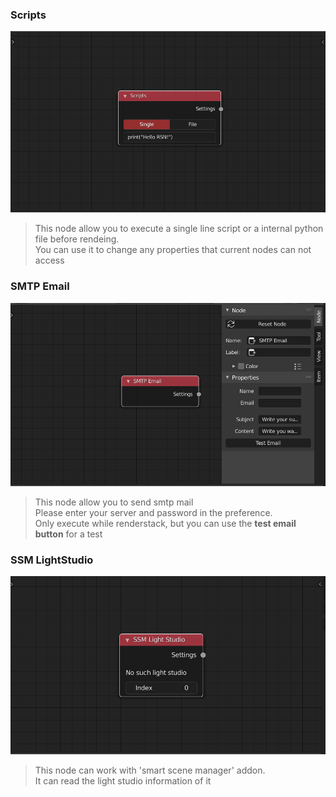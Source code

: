 <!-- panels:start -->

<!-- div:title-panel -->

### Scripts

<!-- div:left-panel -->

<img src="media/img/nodescripts/1.png" width="720px">

<!-- div:right-panel -->

> This node allow you to execute a single line script or a internal python file before rendeing.<br>You can use it to change any properties that current nodes can not access
>

<!-- panels:end -->

<!-- panels:start -->

<!-- div:title-panel -->

### SMTP Email

<!-- div:left-panel -->

<img src="media/img/nodescripts/2.png" width="720px">

<!-- div:right-panel -->

> This node allow you to send smtp mail<br>Please enter your server and password in the preference.<br>Only execute while renderstack, but you can use the **test email button** for a test
>

<!-- panels:end -->

<!-- panels:start -->

<!-- div:title-panel -->

### SSM LightStudio

<!-- div:left-panel -->

<img src="media/img/nodescripts/3.png" width="720px">

<!-- div:right-panel -->

> This node can work with 'smart scene manager' addon. <br>It can read the light studio information of it
>

<!-- panels:end -->